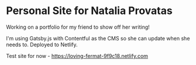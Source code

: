 # Personal Site for Natalia Provatas

Working on a portfolio for my friend to show off her writing!

I'm using Gatsby.js with Contentful as the CMS so she can update when she needs to. Deployed to Netlify.

Test site for now - https://loving-fermat-9f9c18.netlify.com
